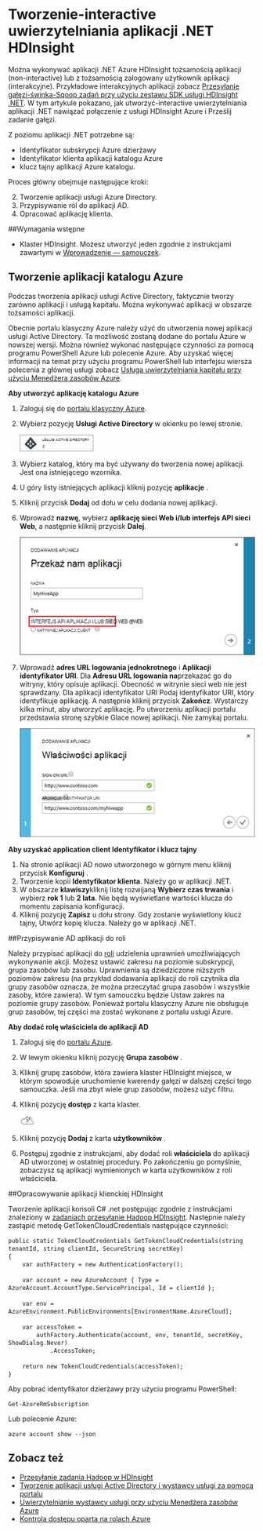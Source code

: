 <properties
    pageTitle="Tworzenie osób uzyskujących .NET HDInsight-interactive uwierzytelniania | Microsoft Azure"
    description="Dowiedz się, jak utworzyć-interactive uwierzytelniania aplikacji .NET HDInsight."
    editor="cgronlun"
    manager="jhubbard"
    services="hdinsight"
    documentationCenter=""
    tags="azure-portal"
    authors="mumian"/>

<tags
    ms.service="hdinsight"
    ms.workload="big-data"
    ms.tgt_pltfrm="na"
    ms.devlang="na"
    ms.topic="article"
    ms.date="09/02/2016"
    ms.author="jgao"/>

# <a name="create-non-interactive-authentication-net-hdinsight-applications"></a>Tworzenie-interactive uwierzytelniania aplikacji .NET HDInsight

Można wykonywać aplikacji .NET Azure HDInsight tożsamością aplikacji (non-interactive) lub z tożsamością zalogowany użytkownik aplikacji (interakcyjne). Przykładowe interakcyjnych aplikacji zobacz [Przesyłanie gałęzi-świnka-Sqoop zadań przy użyciu zestawu SDK usługi HDInsight .NET](hdinsight-submit-hadoop-jobs-programmatically.md#submit-hivepigsqoop-jobs-using-hdinsight-net-sdk). W tym artykule pokazano, jak utworzyć-interactive uwierzytelniania aplikacji .NET nawiązać połączenie z usługi HDInsight Azure i Prześlij zadanie gałęzi.

Z poziomu aplikacji .NET potrzebne są:

- Identyfikator subskrypcji Azure dzierżawy
- Identyfikator klienta aplikacji katalogu Azure
- klucz tajny aplikacji Azure katalogu.  

Proces główny obejmuje następujące kroki:

2. Tworzenie aplikacji usługi Azure Directory.
2. Przypisywanie ról do aplikacji AD.
3. Opracować aplikację klienta.


##<a name="prerequisites"></a>Wymagania wstępne

- Klaster HDInsight. Możesz utworzyć jeden zgodnie z instrukcjami zawartymi w [Wprowadzenie — samouczek](hdinsight-hadoop-linux-tutorial-get-started.md#create-cluster). 




## <a name="create-azure-directory-application"></a>Tworzenie aplikacji katalogu Azure 
Podczas tworzenia aplikacji usługi Active Directory, faktycznie tworzy zarówno aplikacji i usługą kapitału. Można wykonywać aplikacji w obszarze tożsamości aplikacji.

Obecnie portalu klasyczny Azure należy użyć do utworzenia nowej aplikacji usługi Active Directory. Ta możliwość zostaną dodane do portalu Azure w nowszej wersji. Można również wykonać następujące czynności za pomocą programu PowerShell Azure lub polecenie Azure. Aby uzyskać więcej informacji na temat przy użyciu programu PowerShell lub interfejsu wiersza polecenia z głównej usługi zobacz [Usługa uwierzytelniania kapitału przy użyciu Menedżera zasobów Azure](../resource-group-authenticate-service-principal.md).

**Aby utworzyć aplikację katalogu Azure**

1.  Zaloguj się do [portalu klasyczny Azure]( https://manage.windowsazure.com/).
2.  Wybierz pozycję **Usługi Active Directory** w okienku po lewej stronie.

    ![Azure klasyczny portalu usługi active directory](.\media\hdinsight-create-non-interactive-authentication-dotnet-application\active-directory.png)
    
3.  Wybierz katalog, który ma być używany do tworzenia nowej aplikacji. Jest ona istniejącego wzornika.
4.  U góry listy istniejących aplikacji kliknij pozycję **aplikacje** .
5.  Kliknij przycisk **Dodaj** od dołu w celu dodania nowej aplikacji.
6.  Wprowadź **nazwę**, wybierz **aplikację sieci Web i/lub interfejs API sieci Web**, a następnie kliknij przycisk **Dalej**.

    ![Nowa aplikacja usługi azure active directory](.\media\hdinsight-create-non-interactive-authentication-dotnet-application\hdinsight-add-ad-application.png)

7.  Wprowadź **adres URL logowania jednokrotnego** i **Aplikacji identyfikator URI**. Dla **Adresu URL logowania na**przekazać go do witryny, który opisuje aplikacji. Obecność w witrynie sieci web nie jest sprawdzany. Dla aplikacji identyfikator URI Podaj identyfikator URI, który identyfikuje aplikację. A następnie kliknij przycisk **Zakończ**.
Wystarczy kilka minut, aby utworzyć aplikację.  Po utworzeniu aplikacji portalu przedstawia stronę szybkie Glace nowej aplikacji. Nie zamykaj portalu. 

    ![nowe właściwości aplikacji usługi azure active directory](.\media\hdinsight-create-non-interactive-authentication-dotnet-application\hdinsight-add-ad-application-properties.png)

**Aby uzyskać application client Identyfikator i klucz tajny**

1.  Na stronie aplikacji AD nowo utworzonego w górnym menu kliknij przycisk **Konfiguruj** .
2.  Tworzenie kopii **Identyfikator klienta**. Należy go w aplikacji .NET.
3.  W obszarze **klawiszy**kliknij listę rozwijaną **Wybierz czas trwania** i wybierz **rok 1** lub **2 lata**. Nie będą wyświetlane wartości klucza do momentu zapisania konfiguracji.
4.  Kliknij pozycję **Zapisz** u dołu strony. Gdy zostanie wyświetlony klucz tajny, Utwórz kopię klucza. Należy go w aplikacji .NET.

##<a name="assign-ad-application-to-role"></a>Przypisywanie AD aplikacji do roli

Należy przypisać aplikacji do [roli](../active-directory/role-based-access-built-in-roles.md) udzielenia uprawnień umożliwiających wykonywanie akcji. Możesz ustawić zakresu na poziomie subskrypcji, grupa zasobów lub zasobu. Uprawnienia są dziedziczone niższych poziomów zakresu (na przykład dodawania aplikacji do roli czytnika dla grupy zasobów oznacza, że można przeczytać grupa zasobów i wszystkie zasoby, które zawiera). W tym samouczku będzie Ustaw zakres na poziomie grupy zasobów.  Ponieważ portalu klasyczny Azure nie obsługuje grup zasobów, tej części ma zostać wykonane z portalu usługi Azure. 

**Aby dodać rolę właściciela do aplikacji AD**

1.  Zaloguj się do [portalu Azure](https://portal.azure.com).
2.  W lewym okienku kliknij pozycję **Grupa zasobów** .
3.  Kliknij grupę zasobów, która zawiera klaster HDInsight miejsce, w którym spowoduje uruchomienie kwerendy gałęzi w dalszej części tego samouczka. Jeśli ma zbyt wiele grup zasobów, możesz użyć filtru.
4.  Kliknij pozycję **dostęp** z karta klaster.

    ![Ikona chmury i thunderbolt = Szybki Start](./media/hdinsight-hadoop-create-linux-cluster-portal/quickstart.png)
5.  Kliknij pozycję **Dodaj** z karta **użytkowników** .
6.  Postępuj zgodnie z instrukcjami, aby dodać roli **właściciela** do aplikacji AD utworzonej w ostatniej procedury. Po zakończeniu go pomyślnie, zobaczysz są aplikacji wymienionych w karta użytkowników z roli właściciela.


##<a name="develop-hdinsight-client-application"></a>Opracowywanie aplikacji klienckiej HDInsight

Tworzenie aplikacji konsoli C# .net postępując zgodnie z instrukcjami znaleziony w [zadaniach przesyłanie Hadoop HDInsight](hdinsight-submit-hadoop-jobs-programmatically.md#submit-hivepigsqoop-jobs-using-hdinsight-net-sdk). Następnie należy zastąpić metodę GetTokenCloudCredentials następujące czynności:

    public static TokenCloudCredentials GetTokenCloudCredentials(string tenantId, string clientId, SecureString secretKey)
    {
        var authFactory = new AuthenticationFactory();

        var account = new AzureAccount { Type = AzureAccount.AccountType.ServicePrincipal, Id = clientId };

        var env = AzureEnvironment.PublicEnvironments[EnvironmentName.AzureCloud];

        var accessToken =
            authFactory.Authenticate(account, env, tenantId, secretKey, ShowDialog.Never)
                .AccessToken;

        return new TokenCloudCredentials(accessToken);
    }

Aby pobrać identyfikator dzierżawy przy użyciu programu PowerShell:

    Get-AzureRmSubscription

Lub polecenie Azure:

    azure account show --json

      
## <a name="see-also"></a>Zobacz też

- [Przesyłanie zadania Hadoop w HDInsight](hdinsight-submit-hadoop-jobs-programmatically.md)
- [Tworzenie aplikacji usługi Active Directory i wystawcy usługi za pomocą portalu](../resource-group-create-service-principal-portal.md)
- [Uwierzytelnianie wystawcy usługi przy użyciu Menedżera zasobów Azure](../resource-group-authenticate-service-principal.md)
- [Kontrola dostępu oparta na rolach Azure](../active-directory/role-based-access-control-configure.md)
